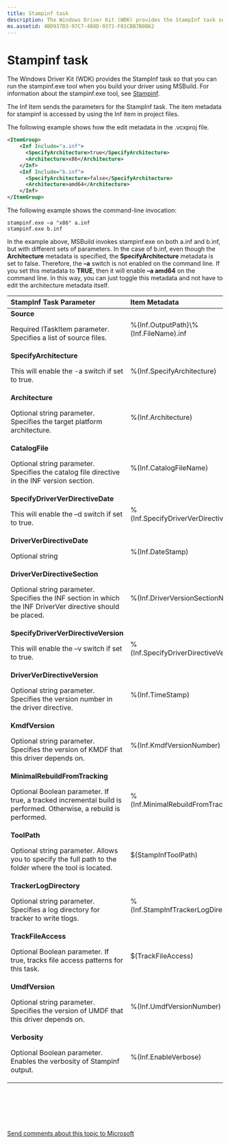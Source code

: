 ```yaml
---
title: Stampinf task
description: The Windows Driver Kit (WDK) provides the StampInf task so that you can run the stampinf.exe tool when you build your driver using MSBuild. For information about the stampinf.exe tool, see Stampinf.
ms.assetid: 4BD937D3-97C7-408D-9372-F01CBB7B0B62
---
```


# Stampinf task


The Windows Driver Kit (WDK) provides the StampInf task so that you can run the stampinf.exe tool when you build your driver using MSBuild. For information about the stampinf.exe tool, see [Stampinf](stampinf.md).

The Inf Item sends the parameters for the StampInf task. The item metadata for stampinf is accessed by using the Inf item in project files.

The following example shows how the edit metadata in the .vcxproj file.

```XML
<ItemGroup>
    <Inf Include="a.inf">
      <SpecifyArchitecture>true</SpecifyArchitecture>
      <Architecture>x86</Architecture>
    </Inf>
    <Inf Include="b.inf">
      <SpecifyArchitecture>false</SpecifyArchitecture>
      <Architecture>amd64</Architecture>
    </Inf>
</ItemGroup>
```

The following example shows the command-line invocation:

``` syntax
stampinf.exe –a "x86" a.inf
stampinf.exe b.inf
```

In the example above, MSBuild invokes stampinf.exe on both a.inf and b.inf, but with different sets of parameters. In the case of b.inf, even though the **Architecture** metadata is specified, the **SpecifyArchitecture** metadata is set to false. Therefore, the **–a** switch is not enabled on the command line. If you set this metadata to **TRUE**, then it will enable **–a amd64** on the command line. In this way, you can just toggle this metadata and not have to edit the architecture metadata itself.

<table>
<colgroup>
<col width="33%" />
<col width="33%" />
<col width="33%" />
</colgroup>
<thead>
<tr class="header">
<th align="left">StampInf Task Parameter</th>
<th align="left">Item Metadata</th>
<th align="left">Tool Switch</th>
</tr>
</thead>
<tbody>
<tr class="odd">
<td align="left"><strong>Source</strong>
<p>Required ITaskItem parameter. Specifies a list of source files.</p></td>
<td align="left">%(Inf.OutputPath)\%(Inf.FileName).inf</td>
<td align="left"><strong>-f</strong><em>[source]</em></td>
</tr>
<tr class="even">
<td align="left"><strong>SpecifyArchitecture</strong>
<p>This will enable the -a switch if set to true.</p></td>
<td align="left">%(Inf.SpecifyArchitecture)</td>
<td align="left"></td>
</tr>
<tr class="odd">
<td align="left"><strong>Architecture</strong>
<p>Optional string parameter. Specifies the target platform architecture.</p></td>
<td align="left">%(Inf.Architecture)</td>
<td align="left"><strong>-a</strong><em>[architecture]</em></td>
</tr>
<tr class="even">
<td align="left"><strong>CatalogFile</strong>
<p>Optional string parameter. Specifies the catalog file directive in the INF version section.</p></td>
<td align="left">%(Inf.CatalogFileName)</td>
<td align="left"><strong>-c</strong><em>&lt;catalogFile&gt;</em></td>
</tr>
<tr class="odd">
<td align="left"><strong>SpecifyDriverVerDirectiveDate</strong>
<p>This will enable the –d switch if set to true.</p></td>
<td align="left">%(Inf.SpecifyDriverVerDirectiveDate)</td>
<td align="left"></td>
</tr>
<tr class="even">
<td align="left"><strong>DriverVerDirectiveDate</strong>
<p>Optional string</p></td>
<td align="left">%(Inf.DateStamp)</td>
<td align="left"><strong>-d</strong><em>[date|*]</em></td>
</tr>
<tr class="odd">
<td align="left"><strong>DriverVerDirectiveSection</strong>
<p>Optional string parameter. Specifies the INF section in which the INF DriverVer directive should be placed.</p></td>
<td align="left">%(Inf.DriverVersionSectionName)</td>
<td align="left"><strong>-s</strong></td>
</tr>
<tr class="even">
<td align="left"><strong>SpecifyDriverVerDirectiveVersion</strong>
<p>This will enable the –v switch if set to true.</p></td>
<td align="left">%(Inf.SpecifyDriverDirectiveVersion)</td>
<td align="left"></td>
</tr>
<tr class="odd">
<td align="left"><strong>DriverVerDirectiveVersion</strong>
<p>Optional string parameter. Specifies the version number in the driver directive.</p></td>
<td align="left">%(Inf.TimeStamp)</td>
<td align="left"><strong>-v</strong><em>[time|*]</em></td>
</tr>
<tr class="even">
<td align="left"><strong>KmdfVersion</strong>
<p>Optional string parameter. Specifies the version of KMDF that this driver depends on.</p></td>
<td align="left">%(Inf.KmdfVersionNumber)</td>
<td align="left"><strong>-k</strong><em>&lt;version&gt;</em></td>
</tr>
<tr class="odd">
<td align="left"><strong>MinimalRebuildFromTracking</strong>
<p>Optional Boolean parameter. If true, a tracked incremental build is performed. Otherwise, a rebuild is performed.</p></td>
<td align="left">%(Inf.MinimalRebuildFromTracking)</td>
<td align="left"></td>
</tr>
<tr class="even">
<td align="left"><strong>ToolPath</strong>
<p>Optional string parameter. Allows you to specify the full path to the folder where the tool is located.</p></td>
<td align="left">$(StampInfToolPath)</td>
<td align="left"></td>
</tr>
<tr class="odd">
<td align="left"><strong>TrackerLogDirectory</strong>
<p>Optional string parameter. Specifies a log directory for tracker to write tlogs.</p></td>
<td align="left">%(Inf.StampInfTrackerLogDirectory)</td>
<td align="left"></td>
</tr>
<tr class="even">
<td align="left"><strong>TrackFileAccess</strong>
<p>Optional Boolean parameter. If true, tracks file access patterns for this task.</p></td>
<td align="left">$(TrackFileAccess)</td>
<td align="left"></td>
</tr>
<tr class="odd">
<td align="left"><strong>UmdfVersion</strong>
<p>Optional string parameter. Specifies the version of UMDF that this driver depends on.</p></td>
<td align="left">%(Inf.UmdfVersionNumber)</td>
<td align="left"><strong>-u</strong><em>&lt;version&gt;</em></td>
</tr>
<tr class="even">
<td align="left"><strong>Verbosity</strong>
<p>Optional Boolean parameter. Enables the verbosity of Stampinf output.</p></td>
<td align="left">%(Inf.EnableVerbose)</td>
<td align="left"><strong>-n</strong></td>
</tr>
</tbody>
</table>

 

 

 

[Send comments about this topic to Microsoft](mailto:wsddocfb@microsoft.com?subject=Documentation%20feedback%20[devtest\devtest]:%20Stampinf%20task%20%20RELEASE:%20%2811/17/2016%29&body=%0A%0APRIVACY%20STATEMENT%0A%0AWe%20use%20your%20feedback%20to%20improve%20the%20documentation.%20We%20don't%20use%20your%20email%20address%20for%20any%20other%20purpose,%20and%20we'll%20remove%20your%20email%20address%20from%20our%20system%20after%20the%20issue%20that%20you're%20reporting%20is%20fixed.%20While%20we're%20working%20to%20fix%20this%20issue,%20we%20might%20send%20you%20an%20email%20message%20to%20ask%20for%20more%20info.%20Later,%20we%20might%20also%20send%20you%20an%20email%20message%20to%20let%20you%20know%20that%20we've%20addressed%20your%20feedback.%0A%0AFor%20more%20info%20about%20Microsoft's%20privacy%20policy,%20see%20http://privacy.microsoft.com/default.aspx. "Send comments about this topic to Microsoft")





